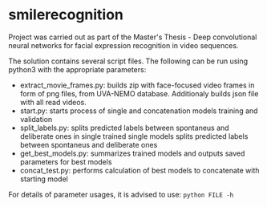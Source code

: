 # smilerecognition
Project was carried out as part of the Master's Thesis - Deep convolutional neural networks for facial expression recognition in video sequences.

The solution contains several script files. The following can be run using python3 with the appropriate parameters:

- extract_movie_frames.py:  builds zip with face-focused video frames in form of png files, from UVA-NEMO database. Additionaly builds json file with all read videos.
- start.py: starts process of single and concatenation models training and validation
- split_labels.py: splits predicted labels between spontaneus and deliberate ones in single trained single models splits predicted labels between spontaneus and deliberate ones
- get_best_models.py: summarizes trained models and outputs saved parameters for best models
- concat_test.py: performs calculation of best models to concatenate with starting model

For details of parameter usages, it is advised to use: `python FILE -h`